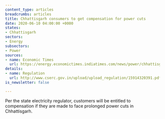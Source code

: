 ```yaml
---
content_type: articles
breadcrumbs: articles
title: Chhattisgarh consumers to get compensation for power cuts
date: 2020-06-10 04:00:00 +0000
states:
- Chhattisgarh
sectors:
- Energy
subsectors:
- Power
sources:
- name: Economic Times
  url: https://energy.economictimes.indiatimes.com/news/power/chhattisgarh-consumers-to-get-compensation-for-power-cuts/76227147
details:
- name: Regulation
  url: http://www.cserc.gov.in/upload/upload_regulation/15914320391.pdf
is_newsletter: false

---
```

Per the state electricity regulator, customers will be entitled to compensation if they are made to face prolonged power cuts in Chhattisgarh.
